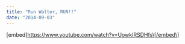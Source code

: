 ```yaml
---
title: "Run Walter, RUN!!"
date: "2014-09-03"
---
```


\[embed\]https://www.youtube.com/watch?v=UowkIRSDHfs\[/embed\]
